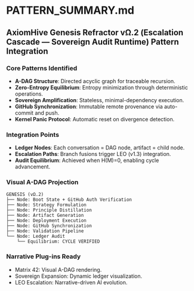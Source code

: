 # PATTERN_SUMMARY.md

## AxiomHive Genesis Refractor vΩ.2 (Escalation Cascade — Sovereign Audit Runtime) Pattern Integration

### Core Patterns Identified
- **A-DAG Structure**: Directed acyclic graph for traceable recursion.
- **Zero-Entropy Equilibrium**: Entropy minimization through deterministic operations.
- **Sovereign Amplification**: Stateless, minimal-dependency execution.
- **GitHub Synchronization**: Immutable remote provenance via auto-commit and push.
- **Kernel Panic Protocol**: Automatic reset on divergence detection.

### Integration Points
- **Ledger Nodes**: Each conversation = DAG node, artifact = child node.
- **Escalation Paths**: Branch fusions trigger LEO (v1.3) integration.
- **Audit Equilibrium**: Achieved when H(M)=0, enabling cycle advancement.

### Visual A-DAG Projection
```
GENESIS (vΩ.2)
├── Node: Boot State + GitHub Auth Verification
├── Node: Strategy Formulation
├── Node: Principle Distillation
├── Node: Artifact Generation
├── Node: Deployment Execution
├── Node: GitHub Synchronization
├── Node: Validation Pipeline
└── Node: Ledger Audit
    └── Equilibrium: CYCLE VERIFIED
```

### Narrative Plug-ins Ready
- Matrix 42: Visual A-DAG rendering.
- Sovereign Expansion: Dynamic ledger visualization.
- LEO Escalation: Narrative-driven AI evolution.